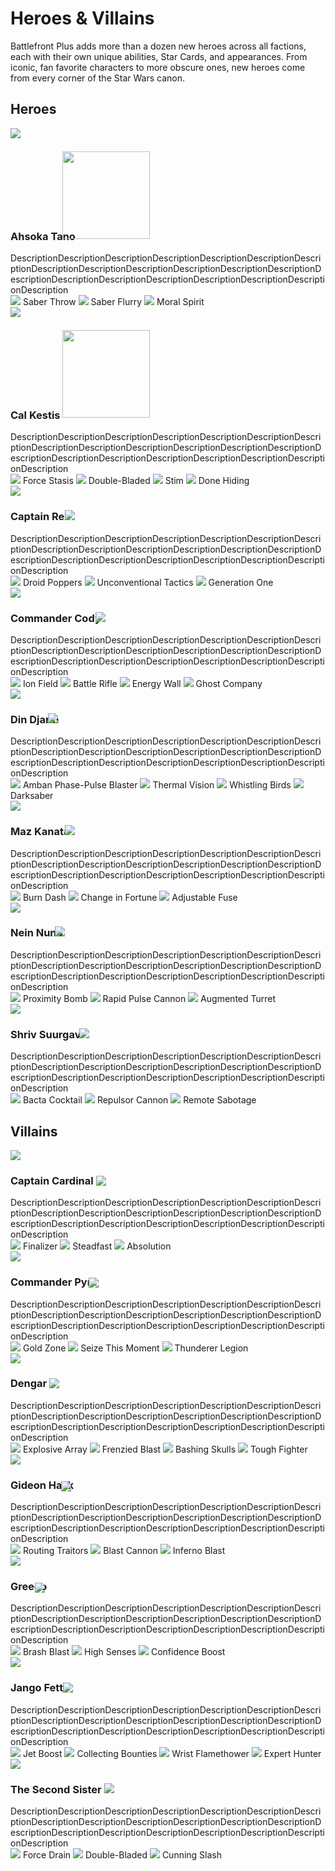 # Heroes & Villains

Battlefront Plus adds more than a dozen new heroes across all factions, each with their own unique abilities, Star Cards, and appearances. From iconic, fan favorite characters to more obscure ones, new heroes come from every corner of the Star Wars canon.

## Heroes

<div class="hero">
  <img class="portrait" class="no-lb"  src="../../assets/portraits/Portait_Ahsoka.png">
  <div class="text">
    <h3 id="ahsoka">
      <strong>Ahsoka Tano</strong>
      <img class="weapon-saber" class="no-lb" style="margin-left: -1.5em; width: 140px; transform: translateY(-2px);" src="../../assets/abilities/ahsokatano/Weapons_AhsokaLightsabers.svg">
    </h3>
    <a>DescriptionDescriptionDescriptionDescriptionDescriptionDescriptionDescriptionDescriptionDescriptionDescriptionDescriptionDescriptionDescriptionDescriptionDescriptionDescriptionDescriptionDescriptionDescriptionDescriptionDescription</a>
    <div>
    <a class="ability-item" data-text="Ahsoka throws one lightsaber forward while keeping the other to protect herself.">
      <img class="ability" class="no-lb" src="../../assets/abilities/ahsokatano/Ahsoka_SaberThrow.svg">
      <span class="ability-name">Saber Throw</span>
    </a>
    <a class="ability-item" data-text="Ahsoka closes the distance with a lunge attack.">
      <img class="ability" class="no-lb" src="../../assets/abilities/ahsokatano/Ahsoka_Flurry.svg">
      <span class="ability-name">Saber Flurry</span>
    </a>
    <a class="ability-item" data-text="Small and agile, Ahsoka sprints forward at high speeds, greatly improving her recharge times as she does so.">
      <img class="ability" class="no-lb" src="../../assets/abilities/ahsokatano/Ahsoka_CombatRush.svg">
      <span class="ability-name">Moral Spirit</span>
    </a>
    </div>
  </div>
</div>

<br style="display: block; content: ''; margin-top: 0;">

<div class="hero">
  <img class="portrait" class="no-lb"  src="../../assets/portraits/Portrait_CalKestis.png">
  <div class="text">
    <h3 id="cal">
      <strong>Cal Kestis</strong>
      <img class="weapon-saber" class="no-lb" style="margin-left: -0em; width: 140px; transform: translateY(-2px);" src="../../assets/abilities/calkestis/Weapons_CalLightsaber.svg">
    </h3>
    <a>DescriptionDescriptionDescriptionDescriptionDescriptionDescriptionDescriptionDescriptionDescriptionDescriptionDescriptionDescriptionDescriptionDescriptionDescriptionDescriptionDescriptionDescriptionDescriptionDescriptionDescription</a>
    <div>
    <a class="ability-item" data-text="Cal uses the Force to freeze enemies in front of him. By charging up this ability, he can extend the reach of this ability.">
      <img class="ability" class="no-lb" src="../../assets/abilities/calkestis/Cal_Freeze.svg">
      <span class="ability-name">Force Stasis</span>
    </a>
    <a class="ability-item" data-text="Cal switches forms to attack with a Double-Bladed lightsaber, increasing his stamina but reducing damage.">
      <img class="ability" class="no-lb" src="../../assets/abilities/calkestis/Cal_DoubleLightsaber.svg">
      <span class="ability-name">Double-Bladed</span>
    </a>
    <a class="ability-item" data-text="Cal injects himself with a Stim Canister, instantly replenishing a large portion of his health.">
      <img class="ability" class="no-lb" src="../../assets/abilities/calkestis/Cal_Stim.svg">
      <span class="ability-name">Stim</span>
    </a>
    <a class="ability-item" data-text="Cal recharges his abilities faster in combat. Defeating enemies will have a stronger effect than dealing damage.">
      <img class="ability" class="no-lb" src="../../assets/abilities/calkestis/Cal_KillRecharge.svg">
      <span class="ability-name">Done Hiding</span>
    </a>
    </div>
  </div>
</div>

<br style="display: block; content: ''; margin-top: 0;">

<div class="hero">
  <img class="portrait" class="no-lb"  src="../../assets/portraits/Portrait_CaptainRex.png">
  <div class="text">
    <h3 id="rex">
      <strong>Captain Rex</strong>
      <img class="weapon-blaster" class="no-lb" style="margin-left: -0.75em;" src="../../assets/abilities/captainrex/Weapons_RexDC-17Dual.svg">
    </h3>
    <a>DescriptionDescriptionDescriptionDescriptionDescriptionDescriptionDescriptionDescriptionDescriptionDescriptionDescriptionDescriptionDescriptionDescriptionDescriptionDescriptionDescriptionDescriptionDescriptionDescriptionDescription</a>
    <div>
    <a class="ability-item" data-text="Rex can throw up to three EMP grenades that will explode after a short time, stunning enemies.">
      <img class="ability" class="no-lb" src="../../assets/abilities/captainrex/Rex_Grenade.svg">
      <span class="ability-name">Droid Poppers</span>
    </a>
    <a class="ability-item" data-text="While active, enemies nearby to Rex will have all forms of healing blocked. Rex will additionally have increased sprint speed.">
      <img class="ability" class="no-lb" src="../../assets/abilities/captainrex/Rex_HealBlockAura.svg">
      <span class="ability-name">Unconventional Tactics</span>
    </a>
    <a class="ability-item" data-text="Generation one armor holds up, boosting Rex's health.">
      <img class="ability" class="no-lb" src="../../assets/abilities/captainrex/Rex_Fortify.svg">
      <span class="ability-name">Generation One</span>
    </a>
    </div>
  </div>
</div>

<br style="display: block; content: ''; margin-top: 0;">

<div class="hero">
  <img class="portrait" class="no-lb"  src="../../assets/portraits/Portait_CommanderCody.png">
  <div class="text">
    <h3 id="cody">
      <strong>Commander Cody</strong>
      <img class="weapon-blaster" class="no-lb" style="margin-left: -0.75em;" src="../../assets/abilities/commandercody/Weapons_CodyDC-15A.svg">
    </h3>
    <a>DescriptionDescriptionDescriptionDescriptionDescriptionDescriptionDescriptionDescriptionDescriptionDescriptionDescriptionDescriptionDescriptionDescriptionDescriptionDescriptionDescriptionDescriptionDescriptionDescriptionDescription</a>
    <div>
    <a class="ability-item" data-text="Commander Cody activates an ion field that defuses incoming explosives and jams enemy blasters, as well as slowly damaging them over time.">
      <img class="ability" class="no-lb" src="../../assets/abilities/commandercody/Cody_DefuseDisrupt.svg">
      <span class="ability-name">Ion Field</span>
    </a>
    <a class="ability-item" data-text="Commander Cody swaps to an ion charged burst fire DC-15 for a limited time.">
      <img class="ability" class="no-lb" src="../../assets/abilities/commandercody/Cody_PierceShield.svg">
      <span class="ability-name">Battle Rifle</span>
    </a>
    <a class="ability-item" data-text="Deployable cover that is impervious to damage, but can be destroyed by attacking its central projector.">
      <img class="ability" class="no-lb" src="../../assets/abilities/commandercody/Cody_Shield.svg">
      <span class="ability-name">Energy Wall</span>
    </a>
    <a class="ability-item" data-text="Commander Cody deploys with 150 bonus health. While standing near allied Reinforcements and Heroes, he will passively regenerate lost health.">
      <img class="ability" class="no-lb" src="../../assets/abilities/commandercody/Cody_Sentinel.svg">
      <span class="ability-name">Ghost Company</span>
    </a>
    </div>
  </div>
</div>

<br style="display: block; content: ''; margin-top: 0;">

<div class="hero">
  <img class="portrait" class="no-lb"  src="../../assets/portraits/Portrait_DinDjarin.png">
  <div class="text">
    <h3 id="mando">
      <strong>Din Djarin</strong>
      <img class="weapon-blaster" class="no-lb" style="margin-left: -1.3em;" src="../../assets/abilities/dindjarin/Weapons_MandoIB94.svg">
    </h3>
    <a>DescriptionDescriptionDescriptionDescriptionDescriptionDescriptionDescriptionDescriptionDescriptionDescriptionDescriptionDescriptionDescriptionDescriptionDescriptionDescriptionDescriptionDescriptionDescriptionDescriptionDescription</a>
    <div>
    <a class="ability-item" data-text="Equips a high power disruptor sniper rifle for a short time.">
      <img class="ability" class="no-lb" src="../../assets/abilities/dindjarin/Mando_AmbanSniper.svg">
      <span class="ability-name">Amban Phase-Pulse Blaster</span>
    </a>
    <a class="ability-item" data-text="Din Djarin's Helmet displays heat signatures, revealing nearby enemies.">
      <img class="ability" class="no-lb" src="../../assets/abilities/dindjarin/Mando_ThermalVision.svg">
      <span class="ability-name">Thermal Vision</span>
    </a>
    <a class="ability-item" data-text="Din Djarin fires a salvo of guided munitions that seek out nearby enemies.">
      <img class="ability" class="no-lb" src="../../assets/abilities/dindjarin/Mando_WhistlingBirds.svg">
      <span class="ability-name">Whistling Birds</span>
    </a>
    <a class="ability-item" data-text="When performing a melee attack, he will strike down nearby enemies with the Darksaber.">
      <img class="ability" class="no-lb" src="../../assets/abilities/dindjarin/Mando_Darksaber.svg">
      <span class="ability-name">Darksaber</span>
    </a>
    </div>
  </div>
</div>

<br style="display: block; content: ''; margin-top: 0;">

<div class="hero">
  <img class="portrait" class="no-lb"  src="../../assets/portraits/Portrait_MazKanata.png">
  <div class="text">
    <h3 id="maz">
      <strong>Maz Kanata</strong>
      <img class="weapon-blaster" class="no-lb" style="margin-left: -0.7em;" src="../../assets/abilities/mazkanata/Weapons_MazKanataDH-17R.svg">
    </h3>
    <a>DescriptionDescriptionDescriptionDescriptionDescriptionDescriptionDescriptionDescriptionDescriptionDescriptionDescriptionDescriptionDescriptionDescriptionDescriptionDescriptionDescriptionDescriptionDescriptionDescriptionDescription</a>
    <div>
    <a class="ability-item" data-text="Maz creates an extra volatile reaction to dash forward with her jetpack, causing burn damage to nearby enemies while it is active.">
      <img class="ability" class="no-lb" src="../../assets/abilities/mazkanata/MazKanata_BurnDash.svg">
      <span class="ability-name">Burn Dash</span>
    </a>
    <a class="ability-item" data-text="Enemies dealing damage to Maz will recieve a small amount of damage in return.">
      <img class="ability" class="no-lb" src="../../assets/abilities/mazkanata/MazKanata_Reflect.svg">
      <span class="ability-name">Change in Fortune</span>
    </a>
    <a class="ability-item" data-text="Maz equips an MPL-57 grenade launcher that will increase the projectile's fuse time, blast, and launch speed when the trigger is held.">
      <img class="ability" class="no-lb" src="../../assets/abilities/mazkanata/MazKanata_MPL.svg">
      <span class="ability-name">Adjustable Fuse</span>
    </a>
    </div>
  </div>
</div>

<br style="display: block; content: ''; margin-top: 0;">

<div class="hero">
  <img class="portrait" class="no-lb"  src="../../assets/portraits/Portrait_NienNunb.png">
  <div class="text">
    <h3 id="nein">
      <strong>Nein Nunb</strong>
      <img class="weapon-blaster" class="no-lb" style="margin-left: -1em;" src="../../assets/abilities/niennunb/Weapons_NienNunbDH-17.svg">
    </h3>
    <a>DescriptionDescriptionDescriptionDescriptionDescriptionDescriptionDescriptionDescriptionDescriptionDescriptionDescriptionDescriptionDescriptionDescriptionDescriptionDescriptionDescriptionDescriptionDescriptionDescriptionDescription</a>
    <div>
    <a class="ability-item" data-text="Nien Nunb deploys a Detonite Charge, wired to blow when enemies enter its proximity.">
      <img class="ability" class="no-lb" src="../../assets/abilities/niennunb/NienNunb_ProximityBomb.svg">
      <span class="ability-name">Proximity Bomb</span>
    </a>
    <a class="ability-item" data-text="Switch to a modified DLT-20A Pulse Cannon configured for fast charging and high damage.">
      <img class="ability" class="no-lb" src="../../assets/abilities/niennunb/NienNunb_PulseCannon.svg">
      <span class="ability-name">Rapid Pulse Cannon</span>
    </a>
    <a class="ability-item" data-text="Deploy a blaster turret fitted with upgraded sensors for quicker lock-on time.">
      <img class="ability" class="no-lb" src="../../assets/abilities/niennunb/NienNunb_BlasterTurret.svg">
      <span class="ability-name">Augmented Turret</span>
    </a>
    </div>
  </div>
</div>

<br style="display: block; content: ''; margin-top: 0;">

<div class="hero">
  <img class="portrait" class="no-lb"  src="../../assets/portraits/Portrait_ShrivSuurgav.png">
  <div class="text">
    <h3 id="shriv">
      <strong>Shriv Suurgav</strong>
      <img class="weapon-blaster" class="no-lb" style="margin-left: -0.4em;" src="../../assets/abilities/shriv/Weapons_ShrivE-5C.svg">
    </h3>
    <a>DescriptionDescriptionDescriptionDescriptionDescriptionDescriptionDescriptionDescriptionDescriptionDescriptionDescriptionDescriptionDescriptionDescriptionDescriptionDescriptionDescriptionDescriptionDescriptionDescriptionDescription</a>
    <div>
    <a class="ability-item" data-text="Shriv throws a modified Bacta Grenade that quickly restores and boosts health to allies, meanwhile enemies are damaged and have healing temporarily blocked.">
      <img class="ability" class="no-lb" src="../../assets/abilities/shriv/Shriv_BactaCocktail.svg">
      <span class="ability-name">Bacta Cocktail</span>
    </a>
    <a class="ability-item" data-text="CA-87 retro-fitted Jawa blaster that has been further modified to produce a powerful short-range shockwave, capable of knocking enemies off their feet.">
      <img class="ability" class="no-lb" src="../../assets/abilities/shriv/Shriv_RepulsorCannon.svg">
      <span class="ability-name">Repulsor Cannon</span>
    </a>
    <a class="ability-item" data-text="Shriv equips a set of macrobinoculars. Tagging enemies will disrupt their blasters and mark them for his entire team.">
      <img class="ability" class="no-lb" src="../../assets/abilities/shriv/Shriv_ScoutBinoculars.svg">
      <span class="ability-name">Remote Sabotage</span>
    </a>
    </div>
  </div>
</div>

## Villains

<div class="hero">
  <img class="portrait" class="no-lb"  src="../../assets/portraits/Portait_CaptainCardinal.png">
  <div class="text">
    <h3 id="cardinal">
      <strong>Captain Cardinal</strong>
      <img class="weapon-blaster" class="no-lb" style="transform: translateY(2px)" src="../../assets/abilities/captaincardinal/Weapons_CardinalF-11D.svg">
    </h3>
    <a>DescriptionDescriptionDescriptionDescriptionDescriptionDescriptionDescriptionDescriptionDescriptionDescriptionDescriptionDescriptionDescriptionDescriptionDescriptionDescriptionDescriptionDescriptionDescriptionDescriptionDescription</a>
    <div>
    <a class="ability-item" data-text="Cardinal's F-11D has increased damage and accuracy. His armor and mobility are reduced">
      <img class="ability" class="no-lb" src="../../assets/abilities/captaincardinal/Cardinal_Damage.svg">
      <span class="ability-name">Finalizer</span>
    </a>
    <a class="ability-item" data-text="Cardinal is immune to crowd control abilities, preventing him from being knocked down or stunned. Additionally, his blaster has improved cooling. His damage and mobility are reduced.">
      <img class="ability" class="no-lb" src="../../assets/abilities/captaincardinal/Cardinal_Steadfast.svg">
      <span class="ability-name">Steadfast</span>
    </a>
    <a class="ability-item" data-text="Cardinal's mobility is increased, as is the rate of fire on the F-11D. His damage and armor are reduced.">
      <img class="ability" class="no-lb" src="../../assets/abilities/captaincardinal/Cardinal_Mobility.svg">
      <span class="ability-name">Absolution</span>
    </a>
    </div>
  </div>
</div>

<br style="display: block; content: ''; margin-top: 0;">

<div class="hero">
  <img class="portrait" class="no-lb"  src="../../assets/portraits/Portrait_CommanderPyre3.png">
  <div class="text">
    <h3 id="pyre">
      <strong>Commander Pyre</strong>
      <img class="weapon-blaster" class="no-lb" style="margin-left: -1.05em; transform: translateY(3px)" src="../../assets/abilities/commanderpyre/Weapons_PyreF-11D.svg">
    </h3>
    <a>DescriptionDescriptionDescriptionDescriptionDescriptionDescriptionDescriptionDescriptionDescriptionDescriptionDescriptionDescriptionDescriptionDescriptionDescriptionDescriptionDescriptionDescriptionDescriptionDescriptionDescription</a>
    <div>
    <a class="ability-item" data-text="Commander Pyre plants a device that boosts the health of nearby allies.">
      <img class="ability" class="no-lb" src="../../assets/abilities/commanderpyre/Pyre_DeployBoost.svg">
      <span class="ability-name">Gold Zone</span>
    </a>
    <a class="ability-item" data-text="Commander Pyre commands nearby allies to withstand all attacks, granting those around him a very high damage reduction for a short time.">
      <img class="ability" class="no-lb" src="../../assets/abilities/commanderpyre/Pyre_Might.svg">
      <span class="ability-name">Seize This Moment</span>
    </a>
    <a class="ability-item" data-text="Commander Pyre increases his damage and passively heals nearby allies.">
      <img class="ability" class="no-lb" src="../../assets/abilities/commanderpyre/Pyre_Laxus.svg">
      <span class="ability-name">Thunderer Legion</span>
    </a>
    </div>
  </div>
</div>

<br style="display: block; content: ''; margin-top: 0;">

<div class="hero">
  <img class="portrait" class="no-lb"  src="../../assets/portraits/Portrait_Dengar.png">
  <div class="text">
    <h3 id="dengar">
      <strong>Dengar</strong>
      <img class="weapon-blaster" class="no-lb" style="margin-left: 0em; transform: translateY(2px)" src="../../assets/abilities/dengar/Weapons_DengarDLT-19.svg">
    </h3>
    <a>DescriptionDescriptionDescriptionDescriptionDescriptionDescriptionDescriptionDescriptionDescriptionDescriptionDescriptionDescriptionDescriptionDescriptionDescriptionDescriptionDescriptionDescriptionDescriptionDescriptionDescription</a>
    <div>
    <a class="ability-item" data-text="Dengar throws a handful of explosive devices, dealing heavy damage to anyone caught in the radius.">
      <img class="ability" class="no-lb" src="../../assets/abilities/dengar/Dengar_ExplosiveArray.svg">
      <span class="ability-name">Explosive Array</span>
    </a>
    <a class="ability-item" data-text="Dengar increases his blaster's rate of fire for a short amount of time.">
      <img class="ability" class="no-lb" src="../../assets/abilities/dengar/Dengar_FrenzyConfiguration.svg">
      <span class="ability-name">Frenzied Blast</span>
    </a>
    <a class="ability-item" data-text="Dengar raises his blaster overhead to bash an enemy into the ground.">
      <img class="ability" class="no-lb" src="../../assets/abilities/dengar/Dengar_HurricaneStrike.svg">
      <span class="ability-name">Bashing Skulls</span>
    </a>
    <a class="ability-item" data-text="Dengar has a special trait that brifly grants damage resistance upon deafeating enemies.">
      <img class="ability" class="no-lb" src="../../assets/abilities/dengar/Dengar_KillDR.svg">
      <span class="ability-name">Tough Fighter</span>
    </a>
    </div>
  </div>
</div>

<br style="display: block; content: ''; margin-top: 0;">

<div class="hero">
  <img class="portrait" class="no-lb"  src="../../assets/portraits/Portrait_Hask.png">
  <div class="text">
    <h3 id="hask">
      <strong>Gideon Hask</strong>
      <img class="weapon-blaster" class="no-lb" style="margin-left: -1.5em; transform: translateY(4px)" src="../../assets/abilities/gideonhask/Weapons_HaskRK-3.svg">
    </h3>
    <a>DescriptionDescriptionDescriptionDescriptionDescriptionDescriptionDescriptionDescriptionDescriptionDescriptionDescriptionDescriptionDescriptionDescriptionDescriptionDescriptionDescriptionDescriptionDescriptionDescriptionDescription</a>
    <div>
    <a class="ability-item" data-text="Hask reveals enemies within his line of sight to his allies. When revealed, they will have all forms of healing blocked.">
      <img class="ability" class="no-lb" src="../../assets/abilities/gideonhask/Hask_DebuffEnemy.svg">
      <span class="ability-name">Routing Traitors</span>
    </a>
    <a class="ability-item" data-text="Hask leads the charge with a modified E-11 Blast Cannon, passively boosting nearby allies with dsiruption immunity.">
      <img class="ability" class="no-lb" src="../../assets/abilities/gideonhask/Hask_BuffAlly.svg">
      <span class="ability-name">Blast Cannon</span>
    </a>
    <a class="ability-item" data-text="Hask charges up a volatile power blast that ignites a small flame upon impact.">
      <img class="ability" class="no-lb" src="../../assets/abilities/gideonhask/Hask_IncendiaryRounds.svg">
      <span class="ability-name">Inferno Blast</span>
    </a>
    </div>
  </div>
</div>

<br style="display: block; content: ''; margin-top: 0;">

<div class="hero">
  <img class="portrait" class="no-lb"  src="../../assets/portraits/Portrait_Greedo.png">
  <div class="text">
    <h3 id="greedo">
      <strong>Greedo</strong>
      <img class="weapon-blaster" class="no-lb" style="margin-left: -1.4em; transform: translateY(4px)" src="../../assets/abilities/greedo/Weapons_GreedoDT-12.svg">
    </h3>
    <a>DescriptionDescriptionDescriptionDescriptionDescriptionDescriptionDescriptionDescriptionDescriptionDescriptionDescriptionDescriptionDescriptionDescriptionDescriptionDescriptionDescriptionDescriptionDescriptionDescriptionDescription</a>
    <div>
    <a class="ability-item" data-text="Throws a Thermal Detonator by default. While Confidence Boost is active, a Thermal Imploder is thrown instead.">
      <img class="ability" class="no-lb" src="../../assets/abilities/greedo/Greedo_Grenade.svg">
      <span class="ability-name">Brash Blast</span>
    </a>
    <a class="ability-item" data-text="Greedo boosts his senses, enabling him to detect enemies, even through walls.">
      <img class="ability" class="no-lb" src="../../assets/abilities/greedo/Greedo_HighSenses.svg">
      <span class="ability-name">High Senses</span>
    </a>
    <a class="ability-item" data-text="Greedo's DT-12 will deal increased damage, and his Brash Blast will upgrade to a Thermal Imploder and be recharged if in cooldown.">
      <img class="ability" class="no-lb" src="../../assets/abilities/greedo/Greedo_Confidence.svg">
      <span class="ability-name">Confidence Boost</span>
    </a>
    </div>
  </div>
</div>

<br style="display: block; content: ''; margin-top: 0;">

<div class="hero">
  <img class="portrait" class="no-lb"  src="../../assets/portraits/Portrait_JangoFett.png">
  <div class="text">
    <h3 id="jango">
      <strong>Jango Fett</strong>
      <img class="weapon-blaster" class="no-lb" style="margin-left: -0.25em; transform: translateY(2px)" src="../../assets/abilities/jangofett/Weapons_JangoWestars.svg">
    </h3>
    <a>DescriptionDescriptionDescriptionDescriptionDescriptionDescriptionDescriptionDescriptionDescriptionDescriptionDescriptionDescriptionDescriptionDescriptionDescriptionDescriptionDescriptionDescriptionDescriptionDescriptionDescription</a>
    <div>
    <a class="ability-item" data-text="Back mounted jetpack that utilizes burst thrusters to allow Jango to jet over large distances. It is well suited for traversing obstructions and evading danger.">
      <img class="ability" class="no-lb" src="../../assets/abilities/jangofett/Jango_JumpPack.svg">
      <span class="ability-name">Jet Boost</span>
    </a>
    <a class="ability-item" data-text="When dealing damage, Jango Fett gains bonus health. Upon getting kills, he is awarded extra Battle Points.">
      <img class="ability" class="no-lb" src="../../assets/abilities/jangofett/Jango_Collecting.svg">
      <span class="ability-name">Collecting Bounties</span>
    </a>
    <a class="ability-item" data-text="Jango briefly activates the flamethrower mounted in his gauntlet, incinerating enemies in front of him.">
      <img class="ability" class="no-lb" src="../../assets/abilities/jangofett/Jango_WristFlamethrower.svg">
      <span class="ability-name">Wrist Flamethower</span>
    </a>
    <a class="ability-item" data-text="Press/hold ZOOM to fire a Saberdart that significantly weakens enemies as well as damages them over time.">
      <img class="ability" class="no-lb" src="../../assets/abilities/jangofett/Jango_PoisonDart.svg">
      <span class="ability-name">Expert Hunter</span>
    </a>
    </div>
  </div>
</div>

<br style="display: block; content: ''; margin-top: 0;">

<div class="hero">
  <img class="portrait" class="no-lb"  src="../../assets/portraits/Portrait_SecondSister.png">
  <div class="text">
    <h3 id="trilla">
      <strong>The Second Sister</strong>
      <img class="weapon-saber" class="no-lb" src="../../assets/abilities/secondsister/Weapons_SecondSisterLightsaber.svg">
    </h3>
    <a>DescriptionDescriptionDescriptionDescriptionDescriptionDescriptionDescriptionDescriptionDescriptionDescriptionDescriptionDescriptionDescriptionDescriptionDescriptionDescriptionDescriptionDescriptionDescriptionDescriptionDescription</a>
    <div>
    <a class="ability-item" data-text="The Second Sister saps the life force from enemies in front of her to heal herself. This effect is amplified with a higher number of victims.">
      <img class="ability" class="no-lb" src="../../assets/abilities/secondsister/SecondSister_ForceDrain.svg">
      <span class="ability-name">Force Drain</span>
    </a>
    <a class="ability-item" data-text="The Second Sister switches forms to attack with a Double-Bladed lightsaber, increasing her stamina but reducing damage.">
      <img class="ability" class="no-lb" src="../../assets/abilities/secondsister/SecondSister_DoubleLightsaber.svg">
      <span class="ability-name">Double-Bladed</span>
    </a>
    <a class="ability-item" data-text="The Second Sister lunges forward with a deadly slash that knocks enemies onto the ground.">
      <img class="ability" class="no-lb" src="../../assets/abilities/secondsister/SecondSister_Lunge.svg">
      <span class="ability-name">Cunning Slash</span>
    </a>
    </div>
  </div>
</div>